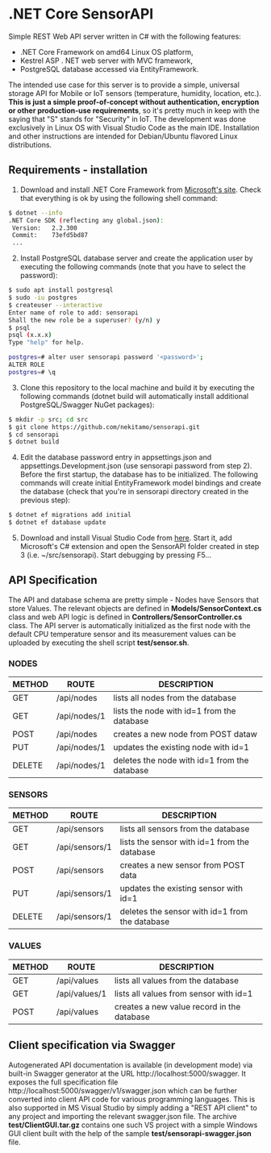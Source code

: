 # .NET Core SensorAPI
Simple REST Web API server written in C# with the following features:
- .NET Core Framework on amd64 Linux OS platform,
- Kestrel ASP . NET web server with MVC framework,
- PostgreSQL database accessed via EntityFramework.

The intended use case for this server is to provide a simple, universal storage API for Mobile or IoT sensors (temperature, humidity, location, etc.). **This is just a simple proof-of-concept without authentication, encryption or other production-use requirements**, so it's pretty much in keep with the saying that "S" stands for "Security" in IoT.
The development was done exclusively in Linux OS with Visual Studio Code as the main IDE.
Installation and other instructions are intended for Debian/Ubuntu flavored Linux distributions.

## Requirements - installation

1. Download and install .NET Core Framework from [Microsoft's site](https://dotnet.microsoft.com/learn/dotnet/hello-world-tutorial/install). Check that everything is ok by using the following shell command:
```sh
$ dotnet --info
.NET Core SDK (reflecting any global.json):
 Version:   2.2.300
 Commit:    73efd5bd87
 ...
 ```

2. Install PostgreSQL database server and create the application user by executing the following commands (note that you have to select the password):
```sh
$ sudo apt install postgresql
$ sudo -iu postgres
$ createuser --interactive
Enter name of role to add: sensorapi
Shall the new role be a superuser? (y/n) y
$ psql
psql (x.x.x)
Type "help" for help.

postgres=# alter user sensorapi password '<password>';
ALTER ROLE
postgres=# \q
```

3. Clone this repository to the local machine and build it by executing the following commands (dotnet build will automatically install additional PostgreSQL/Swagger NuGet packages):
```sh
$ mkdir -p src; cd src
$ git clone https://github.com/nekitamo/sensorapi.git
$ cd sensorapi
$ dotnet build
```

4. Edit the database password entry in appsettings.json and appsettings.Development.json (use sensorapi password from step 2). Before the first startup, the database has to be initialized. The following commands will create initial EntityFramework model bindings and create the database (check that you're in sensorapi directory created in the previous step):
```sh
$ dotnet ef migrations add initial
$ dotnet ef database update
```

5. Download and install Visual Studio Code from [here](https://code.visualstudio.com/). Start it, add Microsoft's C# extension and open the SensorAPI folder created in step 3 (i.e. ~/src/sensorapi). Start debugging by pressing F5...

## API Specification

The API and database schema are pretty simple - Nodes have Sensors that store Values. The relevant objects are defined in **Models/SensorContext.cs** class and web API logic is defined in **Controllers/SensorController.cs** class. The API server is automatically initialized as the first node with the default CPU temperature sensor and its measurement values can be uploaded by executing the shell script **test/sensor.sh**.

### NODES
|METHOD|ROUTE|DESCRIPTION|
|------|-----|-----------|
|GET|/api/nodes|lists all nodes from the database|
|GET|/api/nodes/1|lists the node with id=1 from the database|
|POST|/api/nodes|creates a new node from POST dataw|
|PUT|/api/nodes/1|updates the existing node with id=1|
|DELETE|/api/nodes/1|deletes the node with id=1 from the database|

### SENSORS
|METHOD|ROUTE|DESCRIPTION|
|------|-----|-----------|
|GET|/api/sensors|lists all sensors from the database|
|GET|/api/sensors/1|lists the sensor with id=1 from the database|
|POST|/api/sensors|creates a new sensor from POST data|
|PUT|/api/sensors/1|updates the existing sensor with id=1|
|DELETE|/api/sensors/1|deletes the sensor with id=1 from the database|

### VALUES
|METHOD|ROUTE|DESCRIPTION|
|------|-----|-----------|
|GET|/api/values|lists all values from the database|
|GET|/api/values/1|lists all values from sensor with id=1|
|POST|/api/values|creates a new value record in the database|

## Client specification via Swagger

Autogenerated API documentation is available (in development mode) via built-in Swagger generator at the URL http://localhost:5000/swagger. It exposes the full specification file http://localhost:5000/swagger/v1/swagger.json which can be further converted into client API code for various programming languages. This is also supported in MS Visual Studio by simply adding a "REST API client" to any project and importing the relevant swagger.json file. The archive **test/ClientGUI.tar.gz** contains one such VS project with a simple Windows GUI client built with the help of the sample **test/sensorapi-swagger.json** file.
